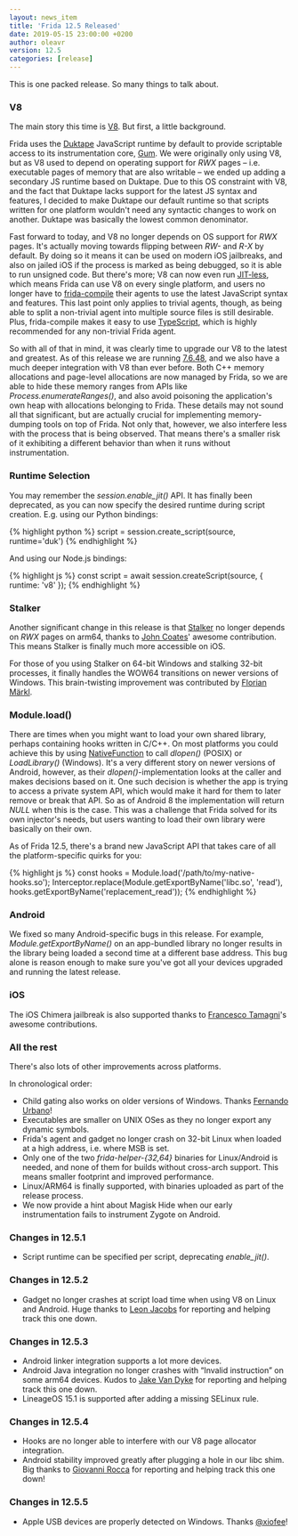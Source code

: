 ```yaml
---
layout: news_item
title: 'Frida 12.5 Released'
date: 2019-05-15 23:00:00 +0200
author: oleavr
version: 12.5
categories: [release]
---
```


This is one packed release. So many things to talk about.

### V8

The main story this time is [V8][]. But first, a little background.

Frida uses the [Duktape][] JavaScript runtime by default to provide
scriptable access to its instrumentation core, [Gum][]. We were
originally only using V8, but as V8 used to depend on operating support
for *RWX* pages – i.e. executable pages of memory that are also
writable – we ended up adding a secondary JS runtime based on Duktape.
Due to this OS constraint with V8, and the fact that Duktape lacks
support for the latest JS syntax and features, I decided to make Duktape
our default runtime so that scripts written for one platform wouldn't
need any syntactic changes to work on another. Duktape was basically the
lowest common denominator.

Fast forward to today, and V8 no longer depends on OS support for *RWX*
pages. It's actually moving towards flipping between *RW-* and *R-X* by
default. By doing so it means it can be used on modern iOS jailbreaks,
and also on jailed iOS if the process is marked as being debugged,
so it is able to run unsigned code. But there's more; V8 can now even run
[JIT-less][], which means Frida can use V8 on every single platform, and
users no longer have to [frida-compile][] their agents to use the latest
JavaScript syntax and features. This last point only applies to trivial
agents, though, as being able to split a non-trivial agent into multiple
source files is still desirable. Plus, frida-compile makes it easy to
use [TypeScript][], which is highly recommended for any non-trivial
Frida agent.

So with all of that in mind, it was clearly time to upgrade our V8 to
the latest and greatest. As of this release we are running [7.6.48][],
and we also have a much deeper integration with V8 than ever before.
Both C++ memory allocations and page-level allocations are now managed
by Frida, so we are able to hide these memory ranges from APIs like
*Process.enumerateRanges()*, and also avoid poisoning the application's
own heap with allocations belonging to Frida. These details may not
sound all that significant, but are actually crucial for implementing
memory-dumping tools on top of Frida. Not only that, however, we also
interfere less with the process that is being observed. That means
there's a smaller risk of it exhibiting a different behavior than when
it runs without instrumentation.

### Runtime Selection

You may remember the *session.enable_jit()* API. It has finally been
deprecated, as you can now specify the desired runtime during script
creation. E.g. using our Python bindings:

{% highlight python %}
script = session.create_script(source, runtime='duk')
{% endhighlight %}

And using our Node.js bindings:

{% highlight js %}
const script = await session.createScript(source, {
  runtime: 'v8'
});
{% endhighlight %}

### Stalker

Another significant change in this release is that [Stalker][] no longer
depends on *RWX* pages on arm64, thanks to [John Coates][]' awesome
contribution. This means Stalker is finally much more accessible on iOS.

For those of you using Stalker on 64-bit Windows and stalking 32-bit
processes, it finally handles the WOW64 transitions on newer versions of
Windows. This brain-twisting improvement was contributed by [Florian Märkl][].

### Module.load()

There are times when you might want to load your own shared library,
perhaps containing hooks written in C/C++. On most platforms you could
achieve this by using [NativeFunction][] to call *dlopen()* (POSIX) or
*LoadLibrary()* (Windows). It's a very different story on newer versions
of Android, however, as their *dlopen()*-implementation looks at the
caller and makes decisions based on it. One such decision is whether
the app is trying to access a private system API, which would make it
hard for them to later remove or break that API. So as of Android 8
the implementation will return *NULL* when this is the case. This was
a challenge that Frida solved for its own injector's needs, but users
wanting to load their own library were basically on their own.

As of Frida 12.5, there's a brand new JavaScript API that takes care of
all the platform-specific quirks for you:

{% highlight js %}
const hooks = Module.load('/path/to/my-native-hooks.so');
Interceptor.replace(Module.getExportByName('libc.so', 'read'),
    hooks.getExportByName('replacement_read'));
{% endhighlight %}

### Android

We fixed so many Android-specific bugs in this release. For example,
*Module.getExportByName()* on an app-bundled library no longer results
in the library being loaded a second time at a different base address.
This bug alone is reason enough to make sure you've got all your devices
upgraded and running the latest release.

### iOS

The iOS Chimera jailbreak is also supported thanks to
[Francesco Tamagni][]'s awesome contributions.

### All the rest

There's also lots of other improvements across platforms.

In chronological order:

- Child gating also works on older versions of Windows.
  Thanks [Fernando Urbano][]!
- Executables are smaller on UNIX OSes as they no longer export any
  dynamic symbols.
- Frida's agent and gadget no longer crash on 32-bit Linux when loaded
  at a high address, i.e. where MSB is set.
- Only one of the two *frida-helper-{32,64}* binaries for Linux/Android
  is needed, and none of them for builds without cross-arch support.
  This means smaller footprint and improved performance.
- Linux/ARM64 is finally supported, with binaries uploaded as part of
  the release process.
- We now provide a hint about Magisk Hide when our early instrumentation
  fails to instrument Zygote on Android.

### Changes in 12.5.1

- Script runtime can be specified per script, deprecating *enable_jit()*.

### Changes in 12.5.2

- Gadget no longer crashes at script load time when using V8 on Linux
  and Android. Huge thanks to [Leon Jacobs][] for reporting and helping
  track this one down.

### Changes in 12.5.3

- Android linker integration supports a lot more devices.
- Android Java integration no longer crashes with “Invalid instruction”
  on some arm64 devices. Kudos to [Jake Van Dyke][] for reporting and
  helping track this one down.
- LineageOS 15.1 is supported after adding a missing SELinux rule.

### Changes in 12.5.4

- Hooks are no longer able to interfere with our V8 page allocator
  integration.
- Android stability improved greatly after plugging a hole in our libc
  shim. Big thanks to [Giovanni Rocca][] for reporting and helping track
  this one down!

### Changes in 12.5.5

- Apple USB devices are properly detected on Windows. Thanks [@xiofee][]!


[V8]: https://v8.dev/
[Duktape]: https://duktape.org/
[Gum]: https://github.com/frida/frida-gum
[JIT-less]: https://v8.dev/blog/jitless
[frida-compile]: https://github.com/oleavr/frida-agent-example
[TypeScript]: https://www.typescriptlang.org/
[7.6.48]: https://chromium.googlesource.com/v8/v8/+/refs/tags/7.6.48
[Stalker]: https://frida.re/docs/javascript-api/#stalker
[John Coates]: https://twitter.com/JohnCoatesDev
[Florian Märkl]: https://twitter.com/thestr4ng3r
[NativeFunction]: https://frida.re/docs/javascript-api/#nativefunction
[Francesco Tamagni]: https://twitter.com/bezjaje
[Fernando Urbano]: https://github.com/ineedblood
[Leon Jacobs]: https://twitter.com/leonjza
[Jake Van Dyke]: https://twitter.com/giantpune
[Giovanni Rocca]: https://twitter.com/iGio90
[@xiofee]: https://github.com/xiofee
